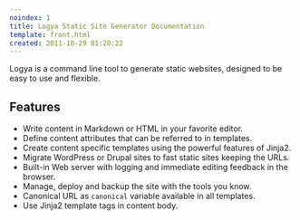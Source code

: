 ```yaml
---
noindex: 1
title: Logya Static Site Generator Documentation
template: front.html
created: 2011-10-29 01:20:22
---
```

Logya is a command line tool to generate static websites, designed to be easy to use and flexible.

## Features

* Write content in Markdown or HTML in your favorite editor.
* Define content attributes that can be referred to in templates.
* Create content specific templates using the powerful features of Jinja2.
* Migrate WordPress or Drupal sites to fast static sites keeping the URLs.
* Built-in Web server with logging and immediate editing feedback in the browser.
* Manage, deploy and backup the site with the tools you know.
* Canonical URL as ``canonical`` variable available in all templates.
* Use Jinja2 template tags in content body.